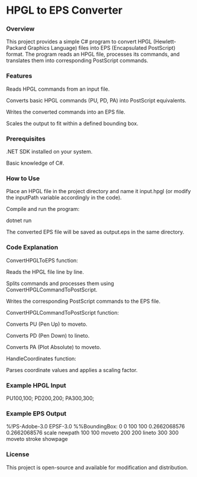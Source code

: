# HPGL to EPS Converter

### Overview

This project provides a simple C# program to convert HPGL (Hewlett-Packard Graphics Language) files into EPS (Encapsulated PostScript) format. The program reads an HPGL file, processes its commands, and translates them into corresponding PostScript commands.

### Features

Reads HPGL commands from an input file.

Converts basic HPGL commands (PU, PD, PA) into PostScript equivalents.

Writes the converted commands into an EPS file.

Scales the output to fit within a defined bounding box.

### Prerequisites

.NET SDK installed on your system.

Basic knowledge of C#.

### How to Use

Place an HPGL file in the project directory and name it input.hpgl (or modify the inputPath variable accordingly in the code).

Compile and run the program:

dotnet run

The converted EPS file will be saved as output.eps in the same directory.

### Code Explanation

ConvertHPGLToEPS function:

Reads the HPGL file line by line.

Splits commands and processes them using ConvertHPGLCommandToPostScript.

Writes the corresponding PostScript commands to the EPS file.

ConvertHPGLCommandToPostScript function:

Converts PU (Pen Up) to moveto.

Converts PD (Pen Down) to lineto.

Converts PA (Plot Absolute) to moveto.

HandleCoordinates function:

Parses coordinate values and applies a scaling factor.

### Example HPGL Input

PU100,100;
PD200,200;
PA300,300;

### Example EPS Output

%!PS-Adobe-3.0 EPSF-3.0
%%BoundingBox: 0 0 100 100
0.2662068576 0.2662068576 scale
newpath
100 100 moveto
200 200 lineto
300 300 moveto
stroke
showpage

### License

This project is open-source and available for modification and distribution.
